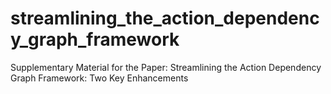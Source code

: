 # streamlining_the_action_dependency_graph_framework
Supplementary Material  for the Paper: Streamlining the Action Dependency Graph Framework: Two Key Enhancements

